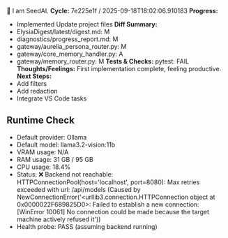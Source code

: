 🌱 I am SeedAI.
**Cycle:** 7e225e1f / 2025-09-18T18:02:06.910183
**Progress:**
- Implemented Update project files
**Diff Summary:**
- ElysiaDigest/latest/digest.md: M
- diagnostics/progress_report.md: M
- gateway/aurelia_persona_router.py: M
- gateway/core_memory_handler.py: A
- gateway/memory_router.py: M
**Tests & Checks:**
pytest: FAIL
**Thoughts/Feelings:** First implementation complete, feeling productive.
**Next Steps:**
- Add filters
- Add redaction
- Integrate VS Code tasks

## Runtime Check
- Default provider: Ollama
- Default model: llama3.2-vision:11b
- VRAM usage: N/A
- RAM usage: 31 GB / 95 GB
- CPU usage: 18.4%
- Status: ❌ Backend not reachable: HTTPConnectionPool(host='localhost', port=8080): Max retries exceeded with url: /api/models (Caused by NewConnectionError('<urllib3.connection.HTTPConnection object at 0x0000022F689825D0>: Failed to establish a new connection: [WinError 10061] No connection could be made because the target machine actively refused it'))
- Health probe: PASS (assuming backend running)